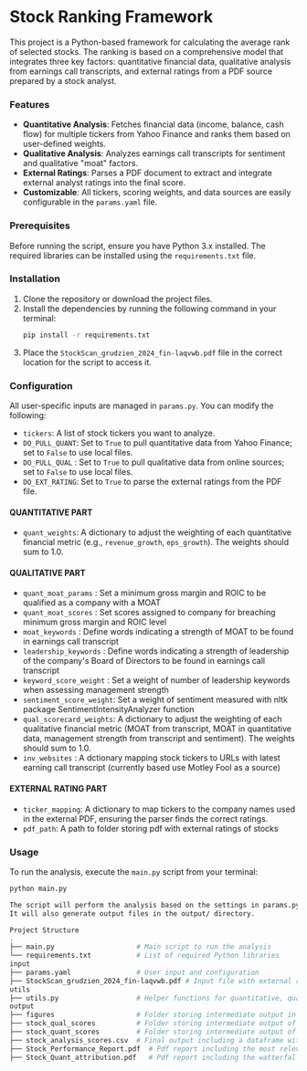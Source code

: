 # Stock Ranking Framework
This project is a Python-based framework for calculating the average rank of selected stocks. The ranking is based on a comprehensive model that integrates three key factors: quantitative financial data, qualitative analysis from earnings call transcripts, and external ratings from a PDF source prepared by a stock analyst.

### Features
* **Quantitative Analysis**: Fetches financial data (income, balance, cash flow) for multiple tickers from Yahoo Finance and ranks them based on user-defined weights.
* **Qualitative Analysis**: Analyzes earnings call transcripts for sentiment and qualitative "moat" factors.
* **External Ratings**: Parses a PDF document to extract and integrate external analyst ratings into the final score.
* **Customizable**: All tickers, scoring weights, and data sources are easily configurable in the `params.yaml` file.

### Prerequisites
Before running the script, ensure you have Python 3.x installed. The required libraries can be installed using the `requirements.txt` file.

### Installation
1.  Clone the repository or download the project files.
2.  Install the dependencies by running the following command in your terminal:
    ```bash
    pip install -r requirements.txt
    ```
3.  Place the `StockScan_grudzien_2024_fin-laqvwb.pdf` file in the correct location for the script to access it.

### Configuration
All user-specific inputs are managed in `params.py`. You can modify the following:
* `tickers`: A list of stock tickers you want to analyze.
* `DO_PULL_QUANT`: Set to `True` to pull quantitative data from Yahoo Finance; set to `False` to use local files.
* `DO_PULL_QUAL` : Set to `True` to pull qualitative data from online sources; set to `False` to use local files.
* `DO_EXT_RATING`: Set to `True` to parse the external ratings from the PDF file.
#### QUANTITATIVE PART
* `quant_weights`: A dictionary to adjust the weighting of each quantitative financial metric (e.g., `revenue_growth`, `eps_growth`). The weights should sum to 1.0.
#### QUALITATIVE PART
* `quant_moat_params`     : Set a minimum gross margin and ROIC to be qualified as a company with a MOAT
* `quant_moat_scores`     : Set scores assigned to company for breaching minimum gross margin and ROIC level
* `moat_keywords`         : Define words indicating a strength of MOAT to be found in earnings call transcript
* `leadership_keywords`   : Define words indicating a strength of leadership of the company's Board of Directors to be found in earnings call transcript
* `keyword_score_weight`  : Set a weight of number of leadership keywords when assessing management strength
* `sentiment_score_weight`: Set a weight of sentiment measured with nltk package SentimentIntensityAnalyzer function
* `qual_scorecard_weights`: A dictionary to adjust the weighting of each qualitative financial metric (MOAT from transcript, MOAT in quantitative data, management strength from transcript and sentiment). The weights should sum to 1.0.
* `inv_websites`          : A dctionary mapping stock tickers to URLs with latest earning call transcript (currently based use Motley Fool as a source)

#### EXTERNAL RATING PART
* `ticker_mapping`: A dictionary to map tickers to the company names used in the external PDF, ensuring the parser finds the correct ratings.
* `pdf_path`: A path to folder storing pdf with external ratings of stocks

### Usage
To run the analysis, execute the `main.py` script from your terminal:
```bash
python main.py

The script will perform the analysis based on the settings in params.py and print the final ranked summary of the selected stocks to the console and store it in csv in output folder. 
It will also generate output files in the output/ directory.

Project Structure
.
├── main.py                    # Main script to run the analysis
└── requirements.txt           # List of required Python libraries
input
├── params.yaml                # User input and configuration
├── StockScan_grudzien_2024_fin-laqvwb.pdf # Input file with external ratings
utils
├── utils.py                   # Helper functions for quantitative, qualitative analysis or parsing external rating
output
├── figures                    # Folder storing intermediate output in the form of plots (quant part, qual part, external rating)
├── stock_qual_scores          # Folder storing intermediate output of qualitative analysis
├── stock_quant_scores         # Folder storing intermediate output of quantitative analysis
├── stock_analysis_scores.csv  # Final output including a dataframe with stocks and their scores and ranks per category
├── Stock_Performance_Report.pdf  # Pdf report including the most relevant plots from folder figures
├── Stock_Quant_attribution.pdf   # Pdf report including the watterfal plots with attribution of metrics contributing to final Quant score per stock


